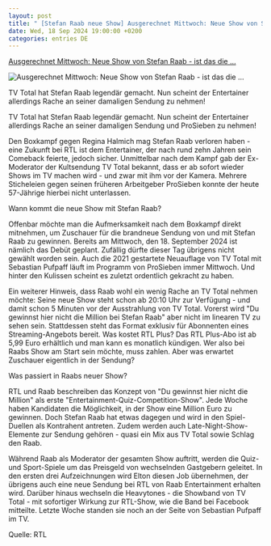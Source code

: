 ```yaml
---
layout: post
title: " [Stefan Raab neue Show] Ausgerechnet Mittwoch: Neue Show von Stefan Raab - ist das die ..."
date: Wed, 18 Sep 2024 19:00:00 +0200
categories: entries DE
---
```

[Ausgerechnet Mittwoch: Neue Show von Stefan Raab - ist das die ...](https://www.pcgames.de/Unterhaltung-Thema-278013/News/Neue-Show-von-Stefan-Raab-ist-das-die-Rache-an-TV-Total-1455943/)

![Ausgerechnet Mittwoch: Neue Show von Stefan Raab - ist das die ...](https://www.pcgames.de/screenshots/original/2024/09/Stefan-Raab-Du-gewinnst-hier-nicht-die-Million-pc-games_artwork1.jpg)

TV Total hat Stefan Raab legendär gemacht. Nun scheint der Entertainer allerdings Rache an seiner damaligen Sendung zu nehmen!

TV Total hat Stefan Raab legendär gemacht. Nun scheint der Entertainer allerdings Rache an seiner damaligen Sendung und ProSieben zu nehmen!

Den Boxkampf gegen Regina Halmich mag Stefan Raab verloren haben - eine Zukunft bei RTL ist dem Entertainer, der nach rund zehn Jahren sein Comeback feierte, jedoch sicher. Unmittelbar nach dem Kampf gab der Ex-Moderator der Kultsendung TV Total bekannt, dass er ab sofort wieder Shows im TV machen wird - und zwar mit ihm vor der Kamera. Mehrere Sticheleien gegen seinen früheren Arbeitgeber ProSieben konnte der heute 57-Jährige hierbei nicht unterlassen.

Wann kommt die neue Show mit Stefan Raab?

Offenbar möchte man die Aufmerksamkeit nach dem Boxkampf direkt mitnehmen, um Zuschauer für die brandneue Sendung von und mit Stefan Raab zu gewinnen. Bereits am Mittwoch, den 18. September 2024 ist nämlich das Debüt geplant. Zufällig dürfte dieser Tag übrigens nicht gewählt worden sein. Auch die 2021 gestartete Neuauflage von TV Total mit Sebastian Pufpaff läuft im Programm von ProSieben immer Mittwoch. Und hinter den Kulissen scheint es zuletzt ordentlich gekracht zu haben.

Ein weiterer Hinweis, dass Raab wohl ein wenig Rache an TV Total nehmen möchte: Seine neue Show steht schon ab 20:10 Uhr zur Verfügung - und damit schon 5 Minuten vor der Ausstrahlung von TV Total. Vorerst wird "Du gewinnst hier nicht die Million bei Stefan Raab" aber nicht im linearen TV zu sehen sein. Stattdessen steht das Format exklusiv für Abonnenten eines Streaming-Angebots bereit. Was kostet RTL Plus? Das RTL Plus-Abo ist ab 5,99 Euro erhältlich und man kann es monatlich kündigen. Wer also bei Raabs Show am Start sein möchte, muss zahlen. Aber was erwartet Zuschauer eigentlich in der Sendung?

Was passiert in Raabs neuer Show?

RTL und Raab beschreiben das Konzept von "Du gewinnst hier nicht die Million" als erste "Entertainment-Quiz-Competition-Show". Jede Woche haben Kandidaten die Möglichkeit, in der Show eine Million Euro zu gewinnen. Doch Stefan Raab hat etwas dagegen und wird in den Spiel-Duellen als Kontrahent antreten. Zudem werden auch Late-Night-Show-Elemente zur Sendung gehören - quasi ein Mix aus TV Total sowie Schlag den Raab.

Während Raab als Moderator der gesamten Show auftritt, werden die Quiz- und Sport-Spiele um das Preisgeld von wechselnden Gastgebern geleitet. In den ersten drei Aufzeichnungen wird Elton diesen Job übernehmen, der übrigens auch eine neue Sendung bei RTL von Raab Entertainment erhalten wird. Darüber hinaus wechseln die Heavytones - die Showband von TV Total - mit sofortiger Wirkung zur RTL-Show, wie die Band bei Facebook mitteilte. Letzte Woche standen sie noch an der Seite von Sebastian Pufpaff im TV.

Quelle: RTL

